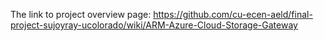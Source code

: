 The link to project overview page: https://github.com/cu-ecen-aeld/final-project-sujoyray-ucolorado/wiki/ARM-Azure-Cloud-Storage-Gateway
